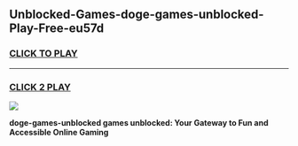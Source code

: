 
## Unblocked-Games-doge-games-unblocked-Play-Free-eu57d
<h3>
<a href="https://premium76.site?title=doge-games-unblocked&ref=22A">CLICK TO PLAY</a></h3>
<hr>

<h3>
<a href="https://premium76.site?title=doge-games-unblocked&ref=22A">CLICK 2 PLAY</a>
  
</h3>

<a href="https://premium76.site?title=doge-games-unblocked&ref=22A"><img src="https://clearcache.store/games.png"></a>


**doge-games-unblocked games unblocked: Your Gateway to Fun and Accessible Online Gaming**
